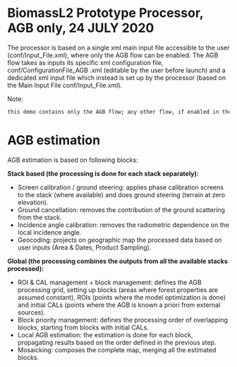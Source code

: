 # BiomassL2 Prototype Processor, AGB only, 24 JULY 2020

The processor is based on a single xml main input file accessible to the user (conf/Input_File.xml), where only the AGB flow can be enabled. 
The AGB flow takes as inputs its specific xml configuration file, conf/ConfigurationFile_AGB .xml (editable by the user before launch) and a dedicated xml input file which instead is set up by the processor (based on the Main Input File conf/Input_File.xml).

Note: 
```sh
this demo contains only the AGB flow; any other flow, if enabled in the main input file, will be ignored, producing no output.
```

# AGB estimation

AGB estimation is based on following blocks:

**Stack based (the processing is done for each stack separately):**

  - Screen calibration / ground steering: applies phase calibration screens to the stack (where available) and does ground steering (terrain at zero elevation).
  - Ground cancellation: removes the contribution of the ground scattering from the stack.
  - Incidence angle calibration: removes the radiometric dependence on the local incidence angle.
  - Geocoding: projects on geographic map the processed data based on user inputs (Area & Dates, Product Sampling).

**Global (the processing combines the outputs from all the available stacks processed):**
  
  - ROI & CAL management + block management: defines the AGB processing grid, setting up blocks (areas where forest properties are assumed constant), ROIs (points where the model optimization is done) and initial CALs (points where the AGB is known a priori from external sources).
  - Block priority management: defines the processing order of overlapping blocks, starting from blocks with initial CALs.
  - Local AGB estimation: the estimation is done for each block, propagating results based on the order defined in the previous step.
  - Mosaicking: composes the complete map, merging all the estimated blocks.